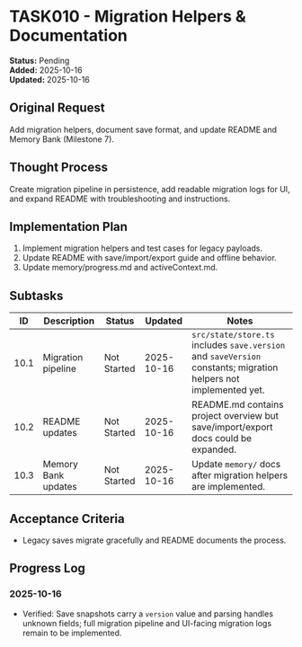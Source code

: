 # TASK010 - Migration Helpers & Documentation

**Status:** Pending  
**Added:** 2025-10-16  
**Updated:** 2025-10-16

## Original Request

Add migration helpers, document save format, and update README and Memory Bank (Milestone 7).

## Thought Process

Create migration pipeline in persistence, add readable migration logs for UI, and expand README with troubleshooting and instructions.

## Implementation Plan

1. Implement migration helpers and test cases for legacy payloads.
1. Update README with save/import/export guide and offline behavior.
1. Update memory/progress.md and activeContext.md.

## Subtasks

| ID | Description | Status | Updated | Notes |
| --- | ----------- | ------ | ------- | ----- |
| 10.1 | Migration pipeline | Not Started | 2025-10-16 | `src/state/store.ts` includes `save.version` and `saveVersion` constants; migration helpers not implemented yet. |
| 10.2 | README updates | Not Started | 2025-10-16 | README.md contains project overview but save/import/export docs could be expanded. |
| 10.3 | Memory Bank updates | Not Started | 2025-10-16 | Update `memory/` docs after migration helpers are implemented. |

## Acceptance Criteria

- Legacy saves migrate gracefully and README documents the process.

## Progress Log

### 2025-10-16

- Verified: Save snapshots carry a `version` value and parsing handles unknown fields; full migration pipeline and UI-facing migration logs remain to be implemented.
